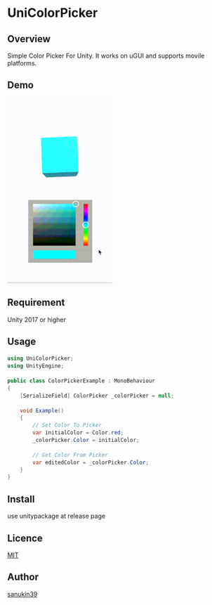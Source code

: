 # UniColorPicker

## Overview
Simple Color Picker For Unity. It works on uGUI and supports movile platforms.

## Demo
![Demo](https://github.com/sanukin39/UniColorPicker/blob/master/Demo/colorpickerdemo.gif)

## Requirement
Unity 2017 or higher

## Usage
```csharp
using UniColorPicker;
using UnityEngine;

public class ColorPickerExample : MonoBehaviour
{
    [SerializeField] ColorPicker _colorPicker = null;

    void Example()
    {
        // Set Color To Picker
        var initialColor = Color.red;
        _colorPicker.Color = initialColor;
        
        // Get Color From Picker
        var editedColor = _colorPicker.Color;
    }
}
```

## Install
use unitypackage at release page

## Licence
[MIT](https://github.com/sanukin39/UniColorPicker/blob/master/LICENSE)

## Author
[sanukin39](https://github.com/sanukin39)
